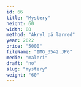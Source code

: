 ```yaml
---
id: 66
title: "Mystery"
height: 60
width: 80
method: "Akryl på lærred"
year: 2022
price: "5000"
fileName: "IMG_3542.JPG"
medie: "maleri"
draft: "no"
slug: "mystery"
weight: "60"
---
```

